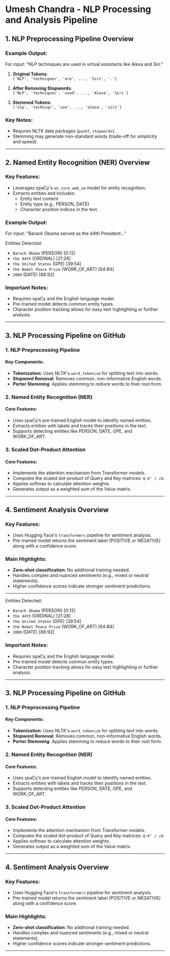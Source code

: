 # Umesh Chandra - NLP Processing and Analysis Pipeline

## 1. NLP Preprocessing Pipeline Overview

### Example Output:
For input: "NLP techniques are used in virtual assistants like Alexa and Siri."


1. **Original Tokens**:  
`['NLP', 'techniques', 'are', ..., 'Siri', '.']`

2. **After Removing Stopwords**:  
`['NLP', 'techniques', 'used', ..., 'Alexa', 'Siri']`

3. **Stemmed Tokens**:  
`['nlp', 'techniqu', 'use', ..., 'alexa', 'siri']`

### Key Notes:
- Requires NLTK data packages (`punkt`, `stopwords`).
- Stemming may generate non-standard words (trade-off for simplicity and speed).

---

## 2. Named Entity Recognition (NER) Overview

### Key Features:
- Leverages spaCy's `en_core_web_sm` model for entity recognition.
- Extracts entities and includes:
  - Entity text content
  - Entity type (e.g., PERSON, DATE)
  - Character position indices in the text.

### Example Output:
For input: "Barack Obama served as the 44th President..."

Entities Detected:
- `Barack Obama` (PERSON) [0:12]
- `the 44th` (ORDINAL) [21:28]
- `the United States` (GPE) [39:54]
- `the Nobel Peace Prize` (WORK_OF_ART) [64:84]
- `2009` (DATE) [88:92]

### Important Notes:
- Requires spaCy and the English language model.
- Pre-trained model detects common entity types.
- Character position tracking allows for easy text highlighting or further analysis.

---

## 3. NLP Processing Pipeline on GitHub

### 1. NLP Preprocessing Pipeline

#### Key Components:
- **Tokenization**: Uses NLTK's `word_tokenize` for splitting text into words.
- **Stopword Removal**: Removes common, non-informative English words.
- **Porter Stemming**: Applies stemming to reduce words to their root form.

### 2. Named Entity Recognition (NER)

#### Core Features:
- Uses spaCy’s pre-trained English model to identify named entities.
- Extracts entities with labels and tracks their positions in the text.
- Supports detecting entities like PERSON, DATE, GPE, and WORK_OF_ART.

### 3. Scaled Dot-Product Attention

#### Core Features:
- Implements the attention mechanism from Transformer models.
- Computes the scaled dot-product of Query and Key matrices: `Q·Kᵀ / √d`.
- Applies softmax to calculate attention weights.
- Generates output as a weighted sum of the Value matrix.

---

## 4. Sentiment Analysis Overview

### Key Features:
- Uses Hugging Face's `transformers` pipeline for sentiment analysis.
- Pre-trained model returns the sentiment label (POSITIVE or NEGATIVE) along with a confidence score.

### Main Highlights:
- **Zero-shot classification**: No additional training needed.
- Handles complex and nuanced sentiments (e.g., mixed or neutral statements).
- Higher confidence scores indicate stronger sentiment predictions.

---

Entities Detected:
- `Barack Obama` (PERSON) [0:12]
- `the 44th` (ORDINAL) [21:28]
- `the United States` (GPE) [39:54]
- `the Nobel Peace Prize` (WORK_OF_ART) [64:84]
- `2009` (DATE) [88:92]

### Important Notes:
- Requires spaCy and the English language model.
- Pre-trained model detects common entity types.
- Character position tracking allows for easy text highlighting or further analysis.

---

## 3. NLP Processing Pipeline on GitHub

### 1. NLP Preprocessing Pipeline

#### Key Components:
- **Tokenization**: Uses NLTK's `word_tokenize` for splitting text into words.
- **Stopword Removal**: Removes common, non-informative English words.
- **Porter Stemming**: Applies stemming to reduce words to their root form.

### 2. Named Entity Recognition (NER)

#### Core Features:
- Uses spaCy’s pre-trained English model to identify named entities.
- Extracts entities with labels and tracks their positions in the text.
- Supports detecting entities like PERSON, DATE, GPE, and WORK_OF_ART.

### 3. Scaled Dot-Product Attention

#### Core Features:
- Implements the attention mechanism from Transformer models.
- Computes the scaled dot-product of Query and Key matrices: `Q·Kᵀ / √d`.
- Applies softmax to calculate attention weights.
- Generates output as a weighted sum of the Value matrix.

---

## 4. Sentiment Analysis Overview

### Key Features:
- Uses Hugging Face's `transformers` pipeline for sentiment analysis.
- Pre-trained model returns the sentiment label (POSITIVE or NEGATIVE) along with a confidence score.

### Main Highlights:
- **Zero-shot classification**: No additional training needed.
- Handles complex and nuanced sentiments (e.g., mixed or neutral statements).
- Higher confidence scores indicate stronger sentiment predictions.

---


